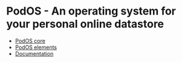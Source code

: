 # PodOS - An operating system for your personal online datastore

* [PodOS core](./core)
* [PodOS elements](./elements)
* [Documentation](./docs)